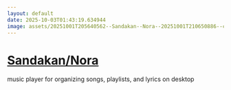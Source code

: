 ```yaml
---
layout: default
date: 2025-10-03T01:43:19.634944
image: assets/20251001T205640562--Sandakan--Nora--20251001T210650886--cropped.png
---
```


# [Sandakan/Nora](https://github.com/Sandakan/Nora)

music player for organizing songs, playlists, and lyrics on desktop
